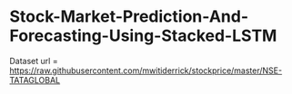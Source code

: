 # Stock-Market-Prediction-And-Forecasting-Using-Stacked-LSTM

Dataset 
url = https://raw.githubusercontent.com/mwitiderrick/stockprice/master/NSE-TATAGLOBAL

